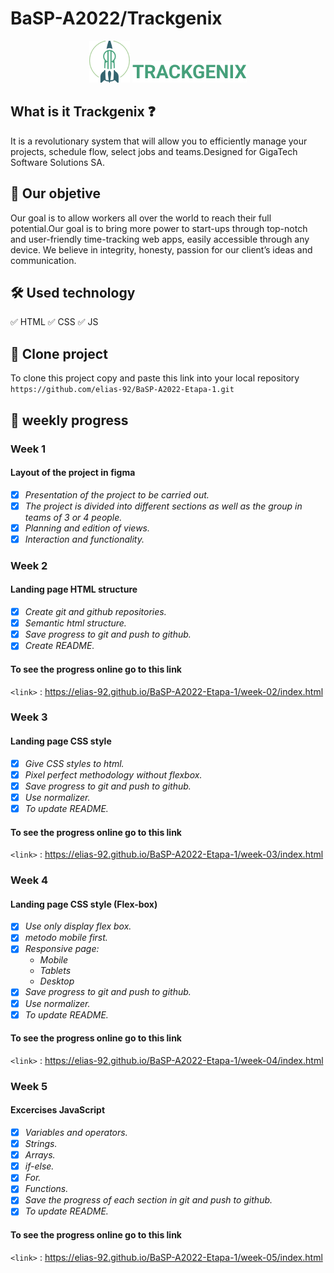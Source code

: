 # BaSP-A2022/Trackgenix

<p align="center">
   <img src="week-02\assets\img\logo.png">
   <img src="week-02\assets\img\trackgenix.png">
</p>



## What is it Trackgenix :question:

It is a revolutionary system that will allow you to efficiently manage your projects, schedule flow,
 select jobs and teams.Designed for GigaTech Software Solutions SA.



## :dart: Our objetive

Our goal is to allow workers all over the world to reach their full potential.Our goal is to bring more power to 
start-ups through top-notch and user-friendly time-tracking web apps, easily accessible through any device.
We believe in integrity, honesty, passion for our client’s ideas and communication.



## 🛠️ Used technology

:white_check_mark: HTML
:white_check_mark: CSS
:white_check_mark: JS



## :open_file_folder: Clone project

To clone this project copy and paste this link into your local repository
 `https://github.com/elias-92/BaSP-A2022-Etapa-1.git`



## :eyes:  weekly progress 

### Week 1
#### Layout of the project in figma

- [x] *Presentation of the project to be carried out.*
- [x] *The project is divided into different sections as well as the group in teams of 3 or 4 people.*
- [x] *Planning and edition of views.*
- [x] *Interaction and functionality.*

### Week 2

#### Landing page HTML structure

- [x] *Create git and github repositories.*
- [x] *Semantic html structure.*
- [x] *Save progress to git and push to github.*
- [x] *Create README.*

#### To see the progress online go to this link
`<link>` : <https://elias-92.github.io/BaSP-A2022-Etapa-1/week-02/index.html>

### Week 3

#### Landing page CSS style

- [x] *Give CSS styles to html.*
- [x] *Pixel perfect methodology without flexbox.*
- [x] *Save progress to git and push to github.*
- [x] *Use normalizer.*
- [x] *To update README.*

#### To see the progress online go to this link
`<link>` : <https://elias-92.github.io/BaSP-A2022-Etapa-1/week-03/index.html>

### Week 4

#### Landing page CSS style (Flex-box)

- [x] *Use only display flex box.*
- [x] *metodo mobile first.*
- [x] *Responsive page:*
    + *Mobile*
    + *Tablets*
    + *Desktop*
- [x] *Save progress to git and push to github.*
- [x] *Use normalizer.*
- [x] *To update README.*

#### To see the progress online go to this link
`<link>` : <https://elias-92.github.io/BaSP-A2022-Etapa-1/week-04/index.html>

### Week 5

#### Excercises JavaScript

- [x] *Variables and operators.*
- [x] *Strings.*
- [x] *Arrays.*
- [x] *if-else.*
- [x] *For.*
- [x] *Functions.*
- [x] *Save the progress of each section in git and push to github.*
- [x] *To update README.*

#### To see the progress online go to this link
`<link>` : <https://elias-92.github.io/BaSP-A2022-Etapa-1/week-05/index.html>